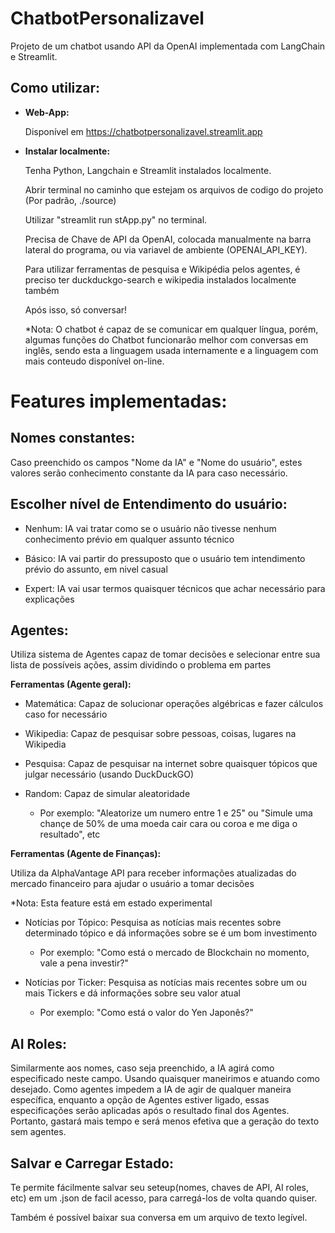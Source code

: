 # ChatbotPersonalizavel
Projeto de um chatbot usando API da OpenAI implementada com LangChain e Streamlit.
## Como utilizar:
- **Web-App:**
  
  Disponível em https://chatbotpersonalizavel.streamlit.app

- **Instalar localmente:**
  
  Tenha Python, Langchain e Streamlit instalados localmente.
  
  Abrir terminal no caminho que estejam os arquivos de codigo do projeto (Por padrão, ./source)
  
  Utilizar "streamlit run stApp.py" no terminal.
  
  Precisa de Chave de API da OpenAI, colocada manualmente na barra lateral do programa, ou via variavel de ambiente (OPENAI_API_KEY).

  Para utilizar ferramentas de pesquisa e Wikipédia pelos agentes, é preciso ter duckduckgo-search e wikipedia instalados localmente também

  Após isso, só conversar!
  
  *Nota: O chatbot é capaz de se comunicar em qualquer língua, porém, algumas funções do Chatbot funcionarão melhor com conversas em inglês, sendo esta a linguagem usada internamente e a linguagem com mais conteudo disponível on-line.

# Features implementadas:

## Nomes constantes:
  Caso preenchido os campos "Nome da IA" e "Nome do usuário", estes valores serão conhecimento constante da IA para caso necessário.
  
## Escolher nível de Entendimento do usuário:
- Nenhum: IA vai tratar como se o usuário não tivesse nenhum conhecimento prévio em qualquer assunto técnico

- Básico: IA vai partir do pressuposto que o usuário tem intendimento prévio do assunto, em nivel casual

- Expert: IA vai usar termos quaisquer técnicos que achar necessário para explicações

## Agentes:

  Utiliza sistema de Agentes capaz de tomar decisões e selecionar entre sua lista de possíveis ações, assim dividindo o problema em partes
  
  **Ferramentas (Agente geral):**
  
- Matemática: Capaz de solucionar operações algébricas e fazer cálculos caso for necessário
    
- Wikipedia: Capaz de pesquisar sobre pessoas, coisas, lugares na Wikipedia
      
- Pesquisa: Capaz de pesquisar na internet sobre quaisquer tópicos que julgar necessário (usando DuckDuckGO)

- Random: Capaz de simular aleatoridade
    - Por exemplo: "Aleatorize um numero entre 1 e 25" ou "Simule uma chançe de 50% de uma moeda cair cara ou coroa e me diga o resultado", etc

**Ferramentas (Agente de Finanças):**

Utiliza da AlphaVantage API para receber informações atualizadas do mercado financeiro para ajudar o usuário a tomar decisões

  *Nota: Esta feature está em estado experimental
  
  - Notícias por Tópico: Pesquisa as notícias mais recentes sobre determinado tópico e dá informações sobre se é um bom investimento
    - Por exemplo: "Como está o mercado de Blockchain no momento, vale a pena investir?"

  - Notícias por Ticker: Pesquisa as notícias mais recentes sobre um ou mais Tickers e dá informações sobre seu valor atual
    - Por exemplo: "Como está o valor do Yen Japonês?"

## AI Roles:
  Similarmente aos nomes, caso seja preenchido, a IA agirá como especificado neste campo. Usando quaisquer maneirimos e atuando como desejado.
  Como agentes impedem a IA de agir de qualquer maneira específica, enquanto a opção de Agentes estiver ligado, essas especificações serão aplicadas após o resultado final dos Agentes.
  Portanto, gastará mais tempo e será menos efetiva que a geração do texto sem agentes.

## Salvar e Carregar Estado:

Te permite fácilmente salvar seu seteup(nomes, chaves de API, AI roles, etc) em um .json de facil acesso, para carregá-los de volta quando quiser.

Também é possível baixar sua conversa em um arquivo de texto legível.
